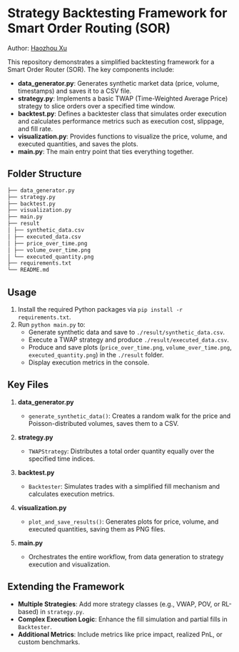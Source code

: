 # Strategy Backtesting Framework for Smart Order Routing (SOR)

Author: [Haozhou Xu](https://hzempire.github.io/)

This repository demonstrates a simplified backtesting framework for a Smart Order Router (SOR). The key components include:
- **data_generator.py**: Generates synthetic market data (price, volume, timestamps) and saves it to a CSV file.
- **strategy.py**: Implements a basic TWAP (Time-Weighted Average Price) strategy to slice orders over a specified time window.
- **backtest.py**: Defines a backtester class that simulates order execution and calculates performance metrics such as execution cost, slippage, and fill rate.
- **visualization.py**: Provides functions to visualize the price, volume, and executed quantities, and saves the plots.
- **main.py**: The main entry point that ties everything together.

## Folder Structure
```bash
├── data_generator.py 
├── strategy.py 
├── backtest.py 
├── visualization.py 
├── main.py 
├── result 
│ ├── synthetic_data.csv 
│ ├── executed_data.csv 
│ ├── price_over_time.png 
│ ├── volume_over_time.png 
│ └── executed_quantity.png 
├── requirements.txt
└── README.md
```


## Usage

1. Install the required Python packages via `pip install -r requirements.txt`.
2. Run `python main.py` to:
   - Generate synthetic data and save to `./result/synthetic_data.csv`.
   - Execute a TWAP strategy and produce `./result/executed_data.csv`.
   - Produce and save plots (`price_over_time.png`, `volume_over_time.png`, `executed_quantity.png`) in the `./result` folder.
   - Display execution metrics in the console.

## Key Files

1. **data_generator.py**  
   - `generate_synthetic_data()`: Creates a random walk for the price and Poisson-distributed volumes, saves them to a CSV.

2. **strategy.py**  
   - `TWAPStrategy`: Distributes a total order quantity equally over the specified time indices.

3. **backtest.py**  
   - `Backtester`: Simulates trades with a simplified fill mechanism and calculates execution metrics.

4. **visualization.py**  
   - `plot_and_save_results()`: Generates plots for price, volume, and executed quantities, saving them as PNG files.

5. **main.py**  
   - Orchestrates the entire workflow, from data generation to strategy execution and visualization.

## Extending the Framework

- **Multiple Strategies**: Add more strategy classes (e.g., VWAP, POV, or RL-based) in `strategy.py`.
- **Complex Execution Logic**: Enhance the fill simulation and partial fills in `Backtester`.
- **Additional Metrics**: Include metrics like price impact, realized PnL, or custom benchmarks.



